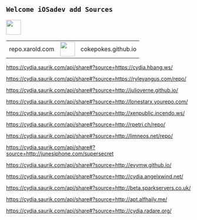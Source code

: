 ## `Welcome iOSadev add Sources`

<table>
   <tbody>
   <tr style="width:70%"><td class="instructions">
repo.xarold.com
    </td>
    <td width="40" class="imagelink">
     <a href="https://cydia.saurik.com/api/share#?source=https://repo.xarold.com/"><img src="/add.png" height="40" width="40">
     </a>
    <td class="instructions">
cokepokes.github.io
    </td>
     <a href="https://cydia.saurik.com/api/share#?source=https://cokepokes.github.io/"><img src="/add.png" height="40" width="40">
     </a>
    </td>
          
   </tr>
  </tbody> 
</table>















https://cydia.saurik.com/api/share#?source=https://cydia.hbang.ws/

https://cydia.saurik.com/api/share#?source=https://ryleyangus.com/repo/

https://cydia.saurik.com/api/share#?source=http://julioverne.github.io/

https://cydia.saurik.com/api/share#?source=http://lonestarx.yourepo.com/

https://cydia.saurik.com/api/share#?source=http://xenpublic.incendo.ws/

https://cydia.saurik.com/api/share#?source=http://rpetri.ch/repo/

https://cydia.saurik.com/api/share#?source=http://limneos.net/repo/

https://cydia.saurik.com/api/share#?source=http://junesiphone.com/supersecret

https://cydia.saurik.com/api/share#?source=http://evymw.github.io/

https://cydia.saurik.com/api/share#?source=http://cydia.angelxwind.net/

https://cydia.saurik.com/api/share#?source=http://beta.sparkservers.co.uk/






https://cydia.saurik.com/api/share#?source=http://apt.alfhaily.me/

https://cydia.saurik.com/api/share#?source=http://cydia.radare.org/
